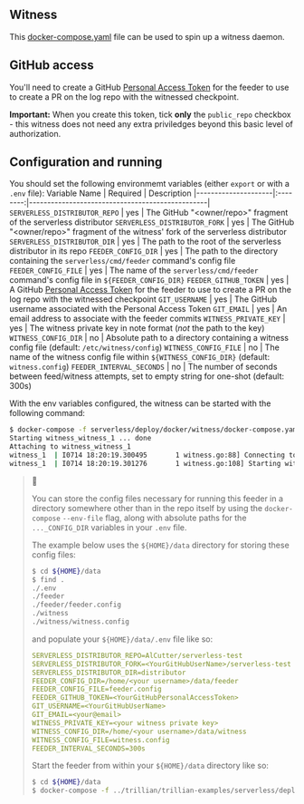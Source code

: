 Witness
-------

This [docker-compose.yaml](docker-compose.yaml) file can be used to spin up a witness daemon.

## GitHub access

You'll need to create a GitHub
[Personal Access Token](https://docs.github.com/en/github/authenticating-to-github/keeping-your-account-and-data-secure/creating-a-personal-access-token)
for the feeder to use to create a PR on the log repo with the witnessed checkpoint.

**Important:**
When you create this token, tick **only** the `public_repo` checkbox - this witness does not need
any extra priviledges beyond this basic level of authorization.

## Configuration and running

You should set the following environmemt variables (either `export` or with a `.env` file):
 Variable Name        | Required | Description
|---------------------|:--------:|-------------------------------------------------|
`SERVERLESS_DISTRIBUTOR_REPO` | yes      | The GitHub "<owner/repo>" fragment of the serverless distributor
`SERVERLESS_DISTRIBUTOR_FORK` | yes      | The GitHub "<owner/repo>" fragment of the witness' fork of the serverless distributor
`SERVERLESS_DISTRIBUTOR_DIR`  | yes      | The path to the root of the serverless distributor in its repo
`FEEDER_CONFIG_DIR`   | yes      | The path to the directory containing the `serverless/cmd/feeder` command's config file
`FEEDER_CONFIG_FILE`  | yes      | The name of the `serverless/cmd/feeder` command's config file in `${FEEDER_CONFIG_DIR}`
`FEEDER_GITHUB_TOKEN` | yes      | A GitHub [Personal Access Token](https://docs.github.com/en/github/authenticating-to-github/keeping-your-account-and-data-secure/creating-a-personal-access-token) for the feeder to use to create a PR on the log repo with the witnessed checkpoint
`GIT_USERNAME`        | yes      | The GitHub username associated with the Personal Access Token
`GIT_EMAIL`           | yes      | An email address to associate with the feeder commits
`WITNESS_PRIVATE_KEY` | yes      | The witness private key in note format (*not* the path to the key)
`WITNESS_CONFIG_DIR`  | no       | Absolute path to a directory containing a witness config file (default: `/etc/witness/config`)
`WITNESS_CONFIG_FILE` | no       | The name of the witness config file within `${WITNESS_CONFIG_DIR}` (default: `witness.config`)
`FEEDER_INTERVAL_SECONDS` | no   | The number of seconds between feed/witness attempts, set to empty string for one-shot (default: 300s)


With the env variables configured, the witness can be started with the following command:

```bash
$ docker-compose -f serverless/deploy/docker/witness/docker-compose.yaml up
Starting witness_witness_1 ... done
Attaching to witness_witness_1
witness_1  | I0714 18:20:19.300495       1 witness.go:88] Connecting to local DB at "/data/witness.sqlite"
witness_1  | I0714 18:20:19.301276       1 witness.go:108] Starting witness server...
```

> :frog:
>
> You can store the config files necessary for running this feeder in a directory somewhere other
> than in the repo itself by using the `docker-compose` `--env-file` flag, along with absolute paths
> for the `..._CONFIG_DIR` variables in your `.env` file.
>
> The example below uses the `${HOME}/data` directory for storing these config files:
> 
> ```bash
> $ cd ${HOME}/data
> $ find .
> ./.env
> ./feeder
> ./feeder/feeder.config
> ./witness
> ./witness/witness.config
> ```
> 
> and populate your `${HOME}/data/.env` file like so:
> ```yaml
> SERVERLESS_DISTRIBUTOR_REPO=AlCutter/serverless-test
> SERVERLESS_DISTRIBUTOR_FORK=<YourGitHubUserName>/serverless-test
> SERVERLESS_DISTRIBUTOR_DIR=distributor
> FEEDER_CONFIG_DIR=/home/<your username>/data/feeder
> FEEDER_CONFIG_FILE=feeder.config
> FEEDER_GITHUB_TOKEN=<YourGitHubPersonalAccessToken>
> GIT_USERNAME=<YourGitHubUserName>
> GIT_EMAIL=<your@email>
> WITNESS_PRIVATE_KEY=<your witness private key>
> WITNESS_CONFIG_DIR=/home/<your username>/data/witness
> WITNESS_CONFIG_FILE=witness.config
> FEEDER_INTERVAL_SECONDS=300s
> ```
>
> Start the feeder from within your `${HOME}/data` directory like so:
> ```bash
> $ cd ${HOME}/data
> $ docker-compose -f ../trillian/trillian-examples/serverless/deploy/docker/witness/docker-compose.yaml --env-file=./.env up
> ```